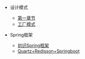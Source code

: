 - 设计模式
  - [第一章节](design-pattern/Java面试.md)
  - [工厂模式](design-pattern/工厂模式超详解.md)

- Spring框架
  - [初识Spring框架](spring/初始Spring框架.md)
  - [Quartz+Redisson+Springboot](spring/Quart+Redisson+Springboot.md)